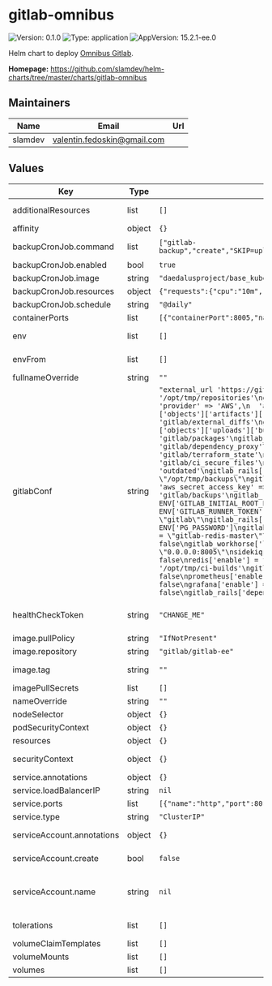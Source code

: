 # gitlab-omnibus

![Version: 0.1.0](https://img.shields.io/badge/Version-0.1.0-informational?style=flat-square) ![Type: application](https://img.shields.io/badge/Type-application-informational?style=flat-square) ![AppVersion: 15.2.1-ee.0](https://img.shields.io/badge/AppVersion-15.2.1--ee.0-informational?style=flat-square)

Helm chart to deploy [Omnibus Gitlab](https://docs.gitlab.com/omnibus/).

**Homepage:** <https://github.com/slamdev/helm-charts/tree/master/charts/gitlab-omnibus>

## Maintainers

| Name | Email | Url |
| ---- | ------ | --- |
| slamdev | <valentin.fedoskin@gmail.com> |  |

## Values

| Key | Type | Default | Description |
|-----|------|---------|-------------|
| additionalResources | list | `[]` | list of additional resources to create (are processed via `tpl` function) |
| affinity | object | `{}` | affinity for scheduler pod assignment |
| backupCronJob.command | list | `["gitlab-backup","create","SKIP=uploads,builds,artifacts,terraform_state,registry,pages,packages","GZIP_RSYNCABLE=yes","STRATEGY=copy"]` | command to execute in gitlab container |
| backupCronJob.enabled | bool | `true` | enable scheduled backups |
| backupCronJob.image | string | `"daedalusproject/base_kubectl"` | image |
| backupCronJob.resources | object | `{"requests":{"cpu":"10m","memory":"32Mi"}}` | custom resource configuration |
| backupCronJob.schedule | string | `"@daily"` | how often to run backaup job |
| containerPorts | list | `[{"containerPort":8005,"name":"http"},{"containerPort":22,"name":"ssh"}]` | ports exposed by the container |
| env | list | `[]` | environment variables for the container |
| envFrom | list | `[]` | environment variable sources for the container |
| fullnameOverride | string | `""` | full name of the chart. |
| gitlabConf | string | `"external_url 'https://gitlab.example.com'\ngitlab_rails['gitlab_repository_downloads_path'] = '/opt/tmp/repositories'\ngitlab_rails['object_store']['enabled'] = true\ngitlab_rails['object_store']['connection'] = {\n  'provider' => 'AWS',\n  'aws_access_key_id' => 'XXX',\n  'aws_secret_access_key' => 'XXX',\n}\ngitlab_rails['object_store']['objects']['artifacts']['bucket'] = 'gitlab/artifacts'\ngitlab_rails['object_store']['objects']['external_diffs']['bucket'] = 'gitlab/external_diffs'\ngitlab_rails['object_store']['objects']['lfs']['bucket'] = 'gitlab/lfs'\ngitlab_rails['object_store']['objects']['uploads']['bucket'] = 'gitlab/uploads'\ngitlab_rails['object_store']['objects']['packages']['bucket'] = 'gitlab/packages'\ngitlab_rails['object_store']['objects']['dependency_proxy']['bucket'] = 'gitlab/dependency_proxy'\ngitlab_rails['object_store']['objects']['terraform_state']['bucket'] = 'gitlab/terraform_state'\ngitlab_rails['object_store']['objects']['ci_secure_files']['bucket'] = 'gitlab/ci_secure_files'\ngitlab_rails['external_diffs_enabled'] = true\ngitlab_rails['external_diffs_when'] = 'outdated'\ngitlab_rails['shared_path'] = '/opt/tmp/shared'\ngitlab_rails['backup_path'] = \"/opt/tmp/backups\"\ngitlab_rails['backup_upload_connection'] = {\n  'provider' => 'AWS',\n  'aws_access_key_id' => 'XXX',\n  'aws_secret_access_key' => 'XXX',\n}\ngitlab_rails['backup_upload_remote_directory'] = 'gitlab/backups'\ngitlab_rails['uploads_directory'] = \"/opt/tmp/uploads\"\ngitlab_rails['initial_root_password'] = ENV['GITLAB_INITIAL_ROOT_PASSWORD']\ngitlab_rails['initial_shared_runners_registration_token'] = ENV['GITLAB_RUNNER_TOKEN']\ngitlab_rails['db_adapter'] = \"postgresql\"\ngitlab_rails['db_database'] = \"gitlab\"\ngitlab_rails['db_username'] = ENV['PG_USER']\ngitlab_rails['db_password'] = ENV['PG_PASSWORD']\ngitlab_rails['db_host'] = \"gitlab-postgres\"\ngitlab_rails['db_port'] = 5432\ngitlab_rails['redis_host'] = \"gitlab-redis-master\"\ngitlab_rails['redis_port'] = 6379\ngitlab_rails['registry_enabled'] = false\nregistry['enable'] = false\ngitlab_workhorse['listen_network'] = \"tcp\"\ngitlab_workhorse['listen_addr'] = \"0.0.0.0:8005\"\nsidekiq['metrics_enabled'] = false\nsidekiq['health_checks_enabled'] = false\npostgresql['enable'] = false\nredis['enable'] = false\nnginx['enable'] = false\npages_nginx['enable'] = false\ngitlab_ci['builds_directory'] = '/opt/tmp/ci-builds'\ngitlab_rails['gitlab_kas_enabled'] = false\ngitlab_kas['enable'] = false\nmonitoring_role['enable'] = false\nprometheus['enable'] = false\nprometheus_monitoring['enable'] = false\nalertmanager['enable'] = false\ngrafana['enable'] = false\ngitlab_exporter['enable'] = false\ngitlab_rails['packages_enabled'] = false\ngitlab_rails['dependency_proxy_enabled'] = false"` | config for gitlab.rb; default values: https://gitlab.com/gitlab-org/omnibus-gitlab/-/blob/15.2.1+ce.0/files/gitlab-config-template/gitlab.rb.template |
| healthCheckToken | string | `"CHANGE_ME"` | predefined health check token for status probes; should be changed to a random value |
| image.pullPolicy | string | `"IfNotPresent"` | image pull policy |
| image.repository | string | `"gitlab/gitlab-ee"` | image repository |
| image.tag | string | `""` | image tag (chart's appVersion value will be used if not set) |
| imagePullSecrets | list | `[]` | image pull secret for private images |
| nameOverride | string | `""` | override name of the chart |
| nodeSelector | object | `{}` | node for scheduler pod assignment |
| podSecurityContext | object | `{}` | specifies security settings for a pod |
| resources | object | `{}` | custom resource configuration |
| securityContext | object | `{}` | specifies security settings for a container |
| service.annotations | object | `{}` | service annotations |
| service.loadBalancerIP | string | `nil` | load balancer IP |
| service.ports | list | `[{"name":"http","port":80,"targetPort":"http"},{"name":"ssh","port":22,"targetPort":"ssh"}]` | service ports |
| service.type | string | `"ClusterIP"` | service type |
| serviceAccount.annotations | object | `{}` | annotations to add to the service account |
| serviceAccount.create | bool | `false` | specifies whether a service account should be created |
| serviceAccount.name | string | `nil` | the name of the service account to use; if not set and create is true, a name is generated using the fullname template |
| tolerations | list | `[]` | tolerations for scheduler pod assignment |
| volumeClaimTemplates | list | `[]` | volume claim templates |
| volumeMounts | list | `[]` | additional volume mounts |
| volumes | list | `[]` | volumes |
